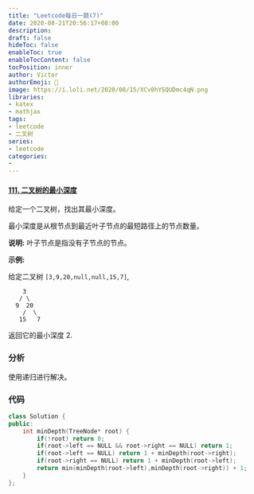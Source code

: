 ```yaml
---
title: "Leetcode每日一题(7)"
date: 2020-08-21T20:56:17+08:00
description:
draft: false
hideToc: false
enableToc: true
enableTocContent: false
tocPosition: inner
author: Victor
authorEmoji: 👻
image: https://i.loli.net/2020/08/15/XCv8hYSQUDmc4qN.png
libraries:
- katex
- mathjax
tags:
- leetcode
- 二叉树
series:
- leetcode
categories:
-
---
```




#### [111. 二叉树的最小深度](https://leetcode-cn.com/problems/minimum-depth-of-binary-tree/)

给定一个二叉树，找出其最小深度。

最小深度是从根节点到最近叶子节点的最短路径上的节点数量。

**说明:** 叶子节点是指没有子节点的节点。

**示例:**

给定二叉树 `[3,9,20,null,null,15,7]`,

```
    3
   / \
  9  20
    /  \
   15   7
```

返回它的最小深度  2.

### 分析

使用递归进行解决。

### 代码

```cpp
class Solution {
public:
    int minDepth(TreeNode* root) {
        if(!root) return 0;
        if(root->left == NULL && root->right == NULL) return 1;
        if(root->left == NULL) return 1 + minDepth(root->right);
        if(root->right == NULL) return 1 + minDepth(root->left);
        return min(minDepth(root->left),minDepth(root->right)) + 1;
    }
};
```

